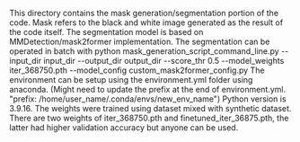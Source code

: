 This directory contains the mask generation/segmentation portion of the code.
Mask refers to the black and white image generated as the result of the code itself.
The segmentation model is based on MMDetection/mask2former implementation. 
The segmentation can be operated in batch with python mask_generation_script_command_line.py --input_dir input_dir --output_dir output_dir --score_thr 0.5 --model_weights iter_368750.pth --model_config custom_mask2former_config.py
The environment can be setup using the environment.yml folder using anaconda.
(Might need to update the prefix at the end of environment.yml. "prefix: /home/user_name/.conda/envs/new_env_name")
Python version is 3.9.16.
The weights were trained using dataset mixed with synthetic dataset.
There are two weights of iter_368750.pth and finetuned_iter_36875.pth, the latter had higher validation accuracy but anyone can be used.


